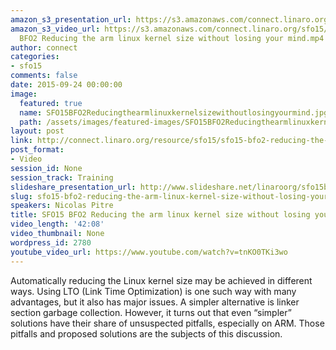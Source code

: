 ```yaml
---
amazon_s3_presentation_url: https://s3.amazonaws.com/connect.linaro.org/sfo15/Presentations/09-24-Thursday/SFO15-BF02-ReducingARMLinuxKernelSize.pdf
amazon_s3_video_url: https://s3.amazonaws.com/connect.linaro.org/sfo15/Videos/09-23-Wednesday/SFO15
  BFO2 Reducing the arm linux kernel size without losing your mind.mp4
author: connect
categories:
- sfo15
comments: false
date: 2015-09-24 00:00:00
image:
  featured: true
  name: SFO15BFO2Reducingthearmlinuxkernelsizewithoutlosingyourmind.jpg
  path: /assets/images/featured-images/SFO15BFO2Reducingthearmlinuxkernelsizewithoutlosingyourmind.jpg
layout: post
link: http://connect.linaro.org/resource/sfo15/sfo15-bfo2-reducing-the-arm-linux-kernel-size-without-losing-your-mind/
post_format:
- Video
session_id: None
session_track: Training
slideshare_presentation_url: http://www.slideshare.net/linaroorg/sfo15bfo2-reducing-the-arm-linux-kernel-size-without-losing-your-mind
slug: sfo15-bfo2-reducing-the-arm-linux-kernel-size-without-losing-your-mind
speakers: Nicolas Pitre
title: SFO15 BFO2 Reducing the arm linux kernel size without losing your mind
video_length: '42:08'
video_thumbnail: None
wordpress_id: 2780
youtube_video_url: https://www.youtube.com/watch?v=tnKO0TKi3wo
---
```


Automatically reducing the Linux kernel size may be achieved in
different ways. Using LTO (Link Time Optimization) is one such way with many advantages, but it also has major issues. A simpler alternative is linker section garbage collection. However, it turns out that even “simpler” solutions have their share of unsuspected pitfalls, especially on ARM. Those pitfalls and proposed solutions are the subjects of this discussion.